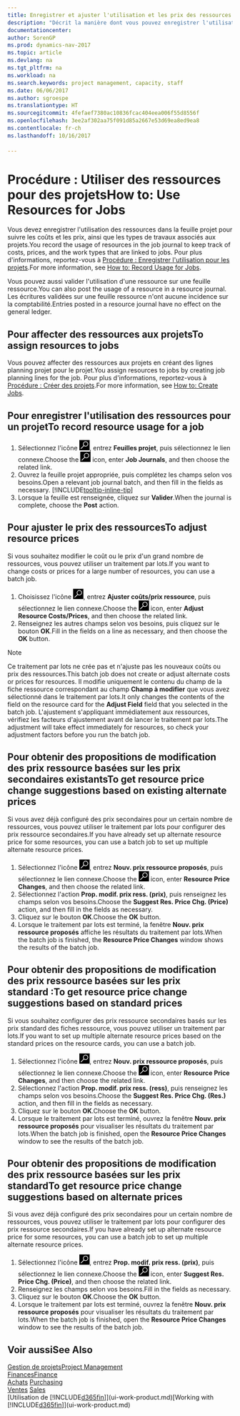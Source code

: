 ```yaml
---
title: Enregistrer et ajuster l'utilisation et les prix des ressources
description: "Décrit la manière dont vous pouvez enregistrer l'utilisation ou la consommation ressource associée à un projet, de garder la trace et de gérer les coûts, les prix, ainsi que les types de travaux."
documentationcenter: 
author: SorenGP
ms.prod: dynamics-nav-2017
ms.topic: article
ms.devlang: na
ms.tgt_pltfrm: na
ms.workload: na
ms.search.keywords: project management, capacity, staff
ms.date: 06/06/2017
ms.author: sgroespe
ms.translationtype: HT
ms.sourcegitcommit: 4fefaef7380ac10836fcac404eea006f55d8556f
ms.openlocfilehash: 3ee2af302aa75f091d85a2667e53d69ea8ed9ea8
ms.contentlocale: fr-ch
ms.lasthandoff: 10/16/2017

---
```

# <a name="how-to-use-resources-for-jobs"></a><span data-ttu-id="dab27-103">Procédure : Utiliser des ressources pour des projets</span><span class="sxs-lookup"><span data-stu-id="dab27-103">How to: Use Resources for Jobs</span></span>
<span data-ttu-id="dab27-104">Vous devez enregistrer l'utilisation des ressources dans la feuille projet pour suivre les coûts et les prix, ainsi que les types de travaux associés aux projets.</span><span class="sxs-lookup"><span data-stu-id="dab27-104">You record the usage of resources in the job journal to keep track of costs, prices, and the work types that are linked to jobs.</span></span> <span data-ttu-id="dab27-105">Pour plus d'informations, reportez-vous à [Procédure : Enregistrer l'utilisation pour les projets](projects-how-record-job-usage.md).</span><span class="sxs-lookup"><span data-stu-id="dab27-105">For more information, see [How to: Record Usage for Jobs](projects-how-record-job-usage.md).</span></span>

<span data-ttu-id="dab27-106">Vous pouvez aussi valider l'utilisation d'une ressource sur une feuille ressource.</span><span class="sxs-lookup"><span data-stu-id="dab27-106">You can also post the usage of a resource in a resource journal.</span></span> <span data-ttu-id="dab27-107">Les écritures validées sur une feuille ressource n'ont aucune incidence sur la comptabilité.</span><span class="sxs-lookup"><span data-stu-id="dab27-107">Entries posted in a resource journal have no effect on the general ledger.</span></span>

## <a name="to-assign-resources-to-jobs"></a><span data-ttu-id="dab27-108">Pour affecter des ressources aux projets</span><span class="sxs-lookup"><span data-stu-id="dab27-108">To assign resources to jobs</span></span>
<span data-ttu-id="dab27-109">Vous pouvez affecter des ressources aux projets en créant des lignes planning projet pour le projet.</span><span class="sxs-lookup"><span data-stu-id="dab27-109">You assign resources to jobs by creating job planning lines for the job.</span></span> <span data-ttu-id="dab27-110">Pour plus d'informations, reportez-vous à [Procédure : Créer des projets](projects-how-create-jobs.md).</span><span class="sxs-lookup"><span data-stu-id="dab27-110">For more information, see [How to: Create Jobs](projects-how-create-jobs.md).</span></span>

## <a name="to-record-resource-usage-for-a-job"></a><span data-ttu-id="dab27-111">Pour enregistrer l'utilisation des ressources pour un projet</span><span class="sxs-lookup"><span data-stu-id="dab27-111">To record resource usage for a job</span></span>
1. <span data-ttu-id="dab27-112">Sélectionnez l'icône ![Page ou état pour la recherche](media/ui-search/search_small.png "Page ou état pour la recherche"), entrez **Feuilles projet**, puis sélectionnez le lien connexe.</span><span class="sxs-lookup"><span data-stu-id="dab27-112">Choose the ![Search for Page or Report](media/ui-search/search_small.png "Search for Page or Report icon") icon, enter **Job Journals**, and then choose the related link.</span></span>
2. <span data-ttu-id="dab27-113">Ouvrez la feuille projet appropriée, puis complétez les champs selon vos besoins.</span><span class="sxs-lookup"><span data-stu-id="dab27-113">Open a relevant job journal batch, and then fill in the fields as necessary.</span></span> [!INCLUDE[tooltip-inline-tip](includes/tooltip-inline-tip_md.md)]
3. <span data-ttu-id="dab27-114">Lorsque la feuille est renseignée, cliquez sur **Valider**.</span><span class="sxs-lookup"><span data-stu-id="dab27-114">When the journal is complete, choose the **Post** action.</span></span>

## <a name="to-adjust-resource-prices"></a><span data-ttu-id="dab27-115">Pour ajuster le prix des ressources</span><span class="sxs-lookup"><span data-stu-id="dab27-115">To adjust resource prices</span></span>
<span data-ttu-id="dab27-116">Si vous souhaitez modifier le coût ou le prix d'un grand nombre de ressources, vous pouvez utiliser un traitement par lots.</span><span class="sxs-lookup"><span data-stu-id="dab27-116">If you want to change costs or prices for a large number of resources, you can use a batch job.</span></span>  

1. <span data-ttu-id="dab27-117">Choisissez l'icône ![Page ou état pour la recherche](media/ui-search/search_small.png "Page ou état pour la recherche"), entrez **Ajuster coûts/prix ressource**, puis sélectionnez le lien connexe.</span><span class="sxs-lookup"><span data-stu-id="dab27-117">Choose the ![Search for Page or Report](media/ui-search/search_small.png "Search for Page or Report icon") icon, enter **Adjust Resource Costs/Prices**, and then choose the related link.</span></span>
2. <span data-ttu-id="dab27-118">Renseignez les autres champs selon vos besoins, puis cliquez sur le bouton **OK**.</span><span class="sxs-lookup"><span data-stu-id="dab27-118">Fill in the fields on a line as necessary, and then choose the **OK** button.</span></span>

> [!NOTE]  
>   <span data-ttu-id="dab27-119">Ce traitement par lots ne crée pas et n'ajuste pas les nouveaux coûts ou prix des ressources.</span><span class="sxs-lookup"><span data-stu-id="dab27-119">This batch job does not create or adjust alternate costs or prices for resources.</span></span> <span data-ttu-id="dab27-120">Il modifie uniquement le contenu du champ de la fiche ressource correspondant au champ **Champ à modifier** que vous avez sélectionné dans le traitement par lots.</span><span class="sxs-lookup"><span data-stu-id="dab27-120">It only changes the contents of the field on the resource card for the **Adjust Field** field that you selected in the batch job.</span></span> <span data-ttu-id="dab27-121">L'ajustement s'appliquant immédiatement aux ressources, vérifiez les facteurs d'ajustement avant de lancer le traitement par lots.</span><span class="sxs-lookup"><span data-stu-id="dab27-121">The adjustment will take effect immediately for resources, so check your adjustment factors before you run the batch job.</span></span>

## <a name="to-get-resource-price-change-suggestions-based-on-existing-alternate-prices"></a><span data-ttu-id="dab27-122">Pour obtenir des propositions de modification des prix ressource basées sur les prix secondaires existants</span><span class="sxs-lookup"><span data-stu-id="dab27-122">To get resource price change suggestions based on existing alternate prices</span></span>
<span data-ttu-id="dab27-123">Si vous avez déjà configuré des prix secondaires pour un certain nombre de ressources, vous pouvez utiliser le traitement par lots pour configurer des prix ressource secondaires.</span><span class="sxs-lookup"><span data-stu-id="dab27-123">If you have already set up alternate resource price for some resources, you can use a batch job to set up multiple alternate resource prices.</span></span>

1. <span data-ttu-id="dab27-124">Sélectionnez l'icône ![Page ou état pour la recherche](media/ui-search/search_small.png "Page ou état pour la recherche"), entrez **Nouv. prix ressource proposés**, puis sélectionnez le lien connexe.</span><span class="sxs-lookup"><span data-stu-id="dab27-124">Choose the ![Search for Page or Report](media/ui-search/search_small.png "Search for Page or Report icon") icon, enter **Resource Price Changes**, and then choose the related link.</span></span>
2. <span data-ttu-id="dab27-125">Sélectionnez l'action **Prop. modif. prix ress. (prix)**, puis renseignez les champs selon vos besoins.</span><span class="sxs-lookup"><span data-stu-id="dab27-125">Choose the **Suggest Res. Price Chg. (Price)** action, and then fill in the fields as necessary.</span></span>
3. <span data-ttu-id="dab27-126">Cliquez sur le bouton **OK**.</span><span class="sxs-lookup"><span data-stu-id="dab27-126">Choose the **OK** button.</span></span>  
4. <span data-ttu-id="dab27-127">Lorsque le traitement par lots est terminé, la fenêtre **Nouv. prix ressource proposés** affiche les résultats du traitement par lots.</span><span class="sxs-lookup"><span data-stu-id="dab27-127">When the batch job is finished, the **Resource Price Changes** window shows the results of the batch job.</span></span>

## <a name="to-get-resource-price-change-suggestions-based-on-standard-prices"></a><span data-ttu-id="dab27-128">Pour obtenir des propositions de modification des prix ressource basées sur les prix standard :</span><span class="sxs-lookup"><span data-stu-id="dab27-128">To get resource price change suggestions based on standard prices</span></span>
<span data-ttu-id="dab27-129">Si vous souhaitez configurer des prix ressource secondaires basés sur les prix standard des fiches ressource, vous pouvez utiliser un traitement par lots.</span><span class="sxs-lookup"><span data-stu-id="dab27-129">If you want to set up multiple alternate resource prices based on the standard prices on the resource cards, you can use a batch job.</span></span>  

1. <span data-ttu-id="dab27-130">Sélectionnez l'icône ![Page ou état pour la recherche](media/ui-search/search_small.png "Page ou état pour la recherche"), entrez **Nouv. prix ressource proposés**, puis sélectionnez le lien connexe.</span><span class="sxs-lookup"><span data-stu-id="dab27-130">Choose the ![Search for Page or Report](media/ui-search/search_small.png "Search for Page or Report icon") icon, enter **Resource Price Changes**, and then choose the related link.</span></span>
2. <span data-ttu-id="dab27-131">Sélectionnez l'action **Prop. modif. prix ress. (ress)**, puis renseignez les champs selon vos besoins.</span><span class="sxs-lookup"><span data-stu-id="dab27-131">Choose the **Suggest Res. Price Chg. (Res.)** action, and then fill in the fields as necessary.</span></span>  
3. <span data-ttu-id="dab27-132">Cliquez sur le bouton **OK**.</span><span class="sxs-lookup"><span data-stu-id="dab27-132">Choose the **OK** button.</span></span>  
4. <span data-ttu-id="dab27-133">Lorsque le traitement par lots est terminé, ouvrez la fenêtre **Nouv. prix ressource proposés** pour visualiser les résultats du traitement par lots.</span><span class="sxs-lookup"><span data-stu-id="dab27-133">When the batch job is finished, open the **Resource Price Changes** window to see the results of the batch job.</span></span>

## <a name="to-get-resource-price-change-suggestions-based-on-alternate-prices"></a><span data-ttu-id="dab27-134">Pour obtenir des propositions de modification des prix ressource basées sur les prix standard</span><span class="sxs-lookup"><span data-stu-id="dab27-134">To get resource price change suggestions based on alternate prices</span></span>
<span data-ttu-id="dab27-135">Si vous avez déjà configuré des prix secondaires pour un certain nombre de ressources, vous pouvez utiliser le traitement par lots pour configurer des prix ressource secondaires.</span><span class="sxs-lookup"><span data-stu-id="dab27-135">If you have already set up alternate resource price for some resources, you can use a batch job to set up multiple alternate resource prices.</span></span>

1. <span data-ttu-id="dab27-136">Sélectionnez l'icône ![Page ou état pour la recherche](media/ui-search/search_small.png "Page ou état pour la recherche"), entrez **Prop. modif. prix ress. (prix)**, puis sélectionnez le lien connexe.</span><span class="sxs-lookup"><span data-stu-id="dab27-136">Choose the ![Search for Page or Report](media/ui-search/search_small.png "Search for Page or Report icon") icon, enter **Suggest Res. Price Chg. (Price)**, and then choose the related link.</span></span>  
2. <span data-ttu-id="dab27-137">Renseignez les champs selon vos besoins.</span><span class="sxs-lookup"><span data-stu-id="dab27-137">Fill in the fields as necessary.</span></span>
3. <span data-ttu-id="dab27-138">Cliquez sur le bouton **OK**.</span><span class="sxs-lookup"><span data-stu-id="dab27-138">Choose the **OK** button.</span></span>  
4. <span data-ttu-id="dab27-139">Lorsque le traitement par lots est terminé, ouvrez la fenêtre **Nouv. prix ressource proposés** pour visualiser les résultats du traitement par lots.</span><span class="sxs-lookup"><span data-stu-id="dab27-139">When the batch job is finished, open the **Resource Price Changes** window to see the results of the batch job.</span></span>

## <a name="see-also"></a><span data-ttu-id="dab27-140">Voir aussi</span><span class="sxs-lookup"><span data-stu-id="dab27-140">See Also</span></span>
[<span data-ttu-id="dab27-141">Gestion de projets</span><span class="sxs-lookup"><span data-stu-id="dab27-141">Project Management</span></span>](projects-manage-projects.md)  
[<span data-ttu-id="dab27-142">Finances</span><span class="sxs-lookup"><span data-stu-id="dab27-142">Finance</span></span>](finance.md)  
<span data-ttu-id="dab27-143">[Achats](purchasing-manage-purchasing.md)       </span><span class="sxs-lookup"><span data-stu-id="dab27-143">[Purchasing](purchasing-manage-purchasing.md)       </span></span>  
<span data-ttu-id="dab27-144">[Ventes](sales-manage-sales.md)   </span><span class="sxs-lookup"><span data-stu-id="dab27-144">[Sales](sales-manage-sales.md)   </span></span>  
<span data-ttu-id="dab27-145">[Utilisation de [!INCLUDE[d365fin](includes/d365fin_md.md)]](ui-work-product.md)</span><span class="sxs-lookup"><span data-stu-id="dab27-145">[Working with [!INCLUDE[d365fin](includes/d365fin_md.md)]](ui-work-product.md)</span></span>  

